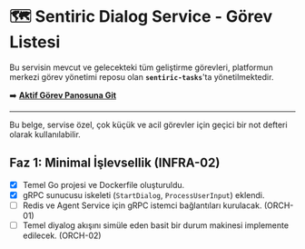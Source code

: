 # 🗺️ Sentiric Dialog Service - Görev Listesi

Bu servisin mevcut ve gelecekteki tüm geliştirme görevleri, platformun merkezi görev yönetimi reposu olan **`sentiric-tasks`**'ta yönetilmektedir.

➡️ **[Aktif Görev Panosuna Git](https://github.com/sentiric/sentiric-tasks/blob/main/TASKS.md)**

---
Bu belge, servise özel, çok küçük ve acil görevler için geçici bir not defteri olarak kullanılabilir.

## Faz 1: Minimal İşlevsellik (INFRA-02)
- [x] Temel Go projesi ve Dockerfile oluşturuldu.
- [x] gRPC sunucusu iskeleti (`StartDialog`, `ProcessUserInput`) eklendi.
- [ ] Redis ve Agent Service için gRPC istemci bağlantıları kurulacak. (ORCH-01)
- [ ] Temel diyalog akışını simüle eden basit bir durum makinesi implemente edilecek. (ORCH-02)